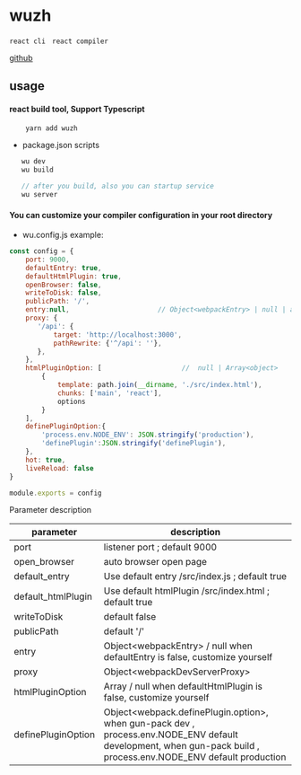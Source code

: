 # wuzh
`react cli` &nbsp; `react compiler`

[github](https://github.com/shengunbaba/gun-pack)

## usage
#### react build tool, Support Typescript
```jsx
    yarn add wuzh 
```

- package.json scripts
```jsx
   wu dev
   wu build

   // after you build, also you can startup service
   wu server
```


#### You can customize your compiler configuration in your root directory
- wu.config.js
example:

```jsx
const config = {
    port: 9000,                         
    defaultEntry: true,
    defaultHtmlPlugin: true,
    openBrowser: false,
    writeToDisk: false,
    publicPath: '/',
    entry:null,                      // Object<webpackEntry> | null | array<webpackEntry>
    proxy: {
       '/api': {
           target: 'http://localhost:3000',
           pathRewrite: {'^/api': ''},
       },
    },
    htmlPluginOption: [                    //  null | Array<object>
        {                   
            template: path.join(__dirname, './src/index.html'),
            chunks: ['main', 'react'],
            options
        }
    ], 
    definePluginOption:{
        'process.env.NODE_ENV': JSON.stringify('production'),
        'definePlugin':JSON.stringify('definePlugin'),
    },
    hot: true,
    liveReload: false
}

module.exports = config
```
Parameter description

|   parameter  | description  |
|  ----  | ----  |
| port  |<boolean> listener port ; default 9000 |
| open_browser  |<boolean>  auto browser open page |
| default_entry  |<boolean>  Use default entry /src/index.js ; default true |
| default_htmlPlugin  |<boolean>  Use default htmlPlugin /src/index.html ; default true |
| writeToDisk  | <boolean> default false |
| publicPath  | <string> default '/' |
| entry  | Object\<webpackEntry\> / null when defaultEntry is false, customize yourself |
| proxy  | Object\<webpackDevServerProxy\>|
| htmlPluginOption  |  Array<object> / null when defaultHtmlPlugin is false, customize yourself |
| definePluginOption  | Object\<webpack.definePlugin.option\>, when gun-pack dev , process.env.NODE_ENV default development, when gun-pack build , process.env.NODE_ENV default production|

